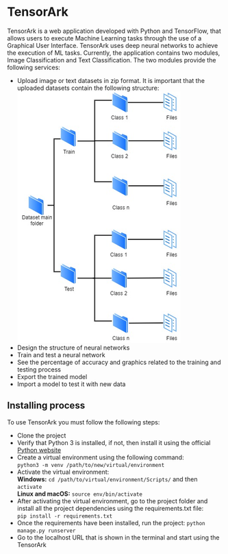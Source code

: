 # TensorArk

TensorArk is a web application developed with Python and TensorFlow, that allows users to execute Machine Learning tasks 
through the use of a Graphical User Interface. TensorArk uses deep neural networks to achieve the execution of ML tasks. 
Currently, the application contains two modules, Image Classification and Text Classification. 
The two modules provide the following services:

- Upload image or text datasets in zip format. It is important that the uploaded datasets contain the following structure: <br>
  ![folder_structure](static/images/folder_structure.jpg)
- Design the structure of neural networks
- Train and test a neural network
- See the percentage of accuracy and graphics related to the training and testing process
- Export the trained model
- Import a model to test it with new data

## Installing process

To use TensorArk you must follow the following steps:

- Clone the project
- Verify that Python 3 is installed, if not, then install it using the official [Python website](https://www.python.org/downloads/)  
- Create a virtual environment using the following command:<br>
  `python3 -m venv /path/to/new/virtual/environment`<br>
- Activate the virtual environment:<br> 
  **Windows:** `cd /path/to/virtual/environment/Scripts/` and then <br>
                `activate`<br>
  **Linux and macOS:** `source env/bin/activate`
- After activating the virtual environment, go to the project folder and install all the project
  dependencies using the requirements.txt file:<br>
  `pip install -r requirements.txt`
- Once the requirements have been installed, run the project:
  `python manage.py runserver`
- Go to the localhost URL that is shown in the terminal and start using the TensorArk  
  